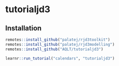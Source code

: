 
<!-- README.md is generated from README.Rmd. Please edit that file -->

# tutorialjd3

## Installation

``` r
remotes::install_github("palatej/rjd3toolkit")
remotes::install_github("palatej/rjd3modelling")
remotes::install_github("AQLT/tutorialjd3")

learnr::run_tutorial("calendars", "tutorialjd3")
```
